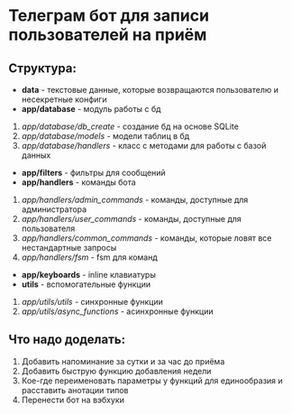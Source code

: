 # Телеграм бот для записи пользователей на приём

## Структура:
- **data** - текстовые данные, которые возвращаются пользователю и несекретные конфиги
- **app/database** - модуль работы с бд
1. _app/database/db_create_ - создание бд на основе SQLite
2. _app/database/models_ - модели таблиц в бд
3. _app/database/handlers_ - класс с методами для работы с базой данных
- **app/filters** - фильтры для сообщений
- **app/handlers** - команды бота
1. _app/handlers/admin_commands_ - команды, доступные для администратора
2. _app/handlers/user_commands_ - команды, доступные для пользователя
3. _app/handlers/common_commands_ - команды, которые ловят все нестандартные запросы
4. _app/handlers/fsm_ - fsm для команд
- **app/keyboards** - inline клавиатуры
- **utils** - вспомогательные функции
1. _app/utils/utils_ - синхронные функции
2. _app/utils/async_functions_ - асинхронные функции

 ## Что надо доделать:
 1. Добавить напоминание за сутки и за час до приёма
 2. Добавить быструю функцию добавления недели
 3. Кое-где переименовать параметры у функций для единообразия и расставить анотации типов
 4. Перенести бот на вэбхуки